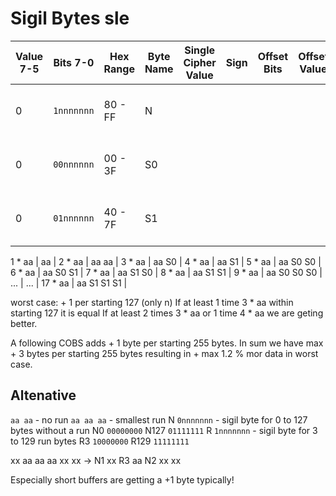 # Sigil Bytes sle


| Value 7-5 | Bits 7-0   | Hex Range| Byte Name       | Single Cipher Value | Sign  | Offset Bits      | Offset Value| Usage | Remark |
|    -      | -          | -        | -               | :-:                 | -     | -                | -           | -     | - |
|    0      | `1nnnnnnn` |  80 - FF | N               |                     |       |                  |             |       | used later as delimiter byte |
|    0      | `00nnnnnn` |  00 - 3F | S0              |                     |       |                  |             |       | used later as delimiter byte |
|    0      | `01nnnnnn` |  40 - 7F | S1              |                     |       |                  |             |       | used later as delimiter byte |

1 * aa | aa |
2 * aa | aa aa | 
3 * aa | aa S0 |
4 * aa | aa S1 |
5 * aa | aa S0 S0 |
6 * aa | aa S0 S1 |
7 * aa | aa S1 S0 |
8 * aa | aa S1 S1 |
9 * aa | aa S0 S0 S0 |
...    | ... |
17 * aa | aa S1 S1 S1 |

worst case: + 1 per starting 127 (only n)
If at least 1 time 3 * aa within starting 127 it is equal
If at least 2 times 3 * aa or 1 time 4 * aa we are geting better.

A following COBS adds + 1 byte per starting 255 bytes.
In sum we have max + 3 bytes per starting 255 bytes resulting in + max 1.2 % mor data in worst case. 

## Altenative

`aa aa` - no run
`aa aa aa` - smallest run
N    `0nnnnnnn` - sigil byte for 0 to 127 bytes without a run
N0   `00000000`
N127 `01111111`
R    `1nnnnnnn` - sigil byte for 3 to 129 run bytes
R3   `10000000`
R129 `11111111`

   xx aa aa aa xx xx -> 
N1 xx R3 aa N2 xx xx

Especially short buffers are getting a +1 byte typically!